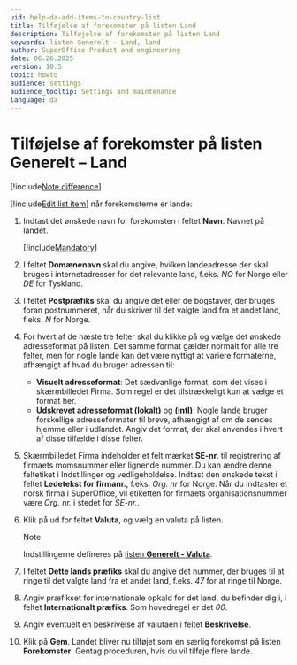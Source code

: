 ```yaml
---
uid: help-da-add-items-to-country-list
title: Tilføjelse af forekomster på listen Land
description: Tilføjelse af forekomster på listen Land
keywords: listen Generelt – Land, land
author: SuperOffice Product and engineering
date: 06.26.2025
version: 10.5
topic: howto
audience: settings
audience_tooltip: Settings and maintenance
language: da
---
```


# Tilføjelse af forekomster på listen Generelt – Land

[!include[Note difference](includes/different-edit-list-item-dialog.md)]

[!include[Edit list item](includes/edit-list-item.md)] når forekomsterne er lande:

1. Indtast det ønskede navn for forekomsten i feltet **Navn**. Navnet på landet.

    [!include[Mandatory](includes/note-mandatory-field.md)]

1. I feltet **Domænenavn** skal du angive, hvilken landeadresse der skal bruges i internetadresser for det relevante land, f.eks. *NO* for Norge eller *DE* for Tyskland.

1. I feltet **Postpræfiks** skal du angive det eller de bogstaver, der bruges foran postnummeret, når du skriver til det valgte land fra et andet land, f.eks. *N* for Norge.

1. For hvert af de næste tre felter skal du klikke på <i class="ph ph-caret-down" aria-label="Chevron"></i> og vælge det ønskede adresseformat på listen. Det samme format gælder normalt for alle tre felter, men for nogle lande kan det være nyttigt at variere formaterne, afhængigt af hvad du bruger adressen til:
    * **Visuelt adresseformat**:
        Det sædvanlige format, som det vises i skærmbilledet Firma. Som regel er det tilstrækkeligt kun at vælge et format her.
    * **Udskrevet adresseformat (lokalt)** og **(intl)**:
        Nogle lande bruger forskellige adresseformater til breve, afhængigt af om de sendes hjemme eller i udlandet. Angiv det format, der skal anvendes i hvert af disse tilfælde i disse felter.

1. Skærmbilledet Firma indeholder et felt mærket **SE-nr.** til registrering af firmaets momsnummer eller lignende nummer. Du kan ændre denne feltetiket i Indstillinger og vedligeholdelse. Indtast den ønskede tekst i feltet **Ledetekst for firmanr.**, f.eks. *Org. nr* for Norge. Når du indtaster et norsk firma i SuperOffice, vil etiketten for firmaets organisationsnummer være *Org. nr.* i stedet for *SE-nr.*.

1. Klik på <i class="ph ph-caret-down" aria-label="Chevron"></i> ud for feltet **Valuta**, og vælg en valuta på listen.

    > [!NOTE]
    > Indstillingerne defineres på [listen **Generelt - Valuta**][2].

1. I feltet **Dette lands præfiks** skal du angive det nummer, der bruges til at ringe til det valgte land fra et andet land, f.eks. *47* for at ringe til Norge.

1. Angiv præfikset for internationale opkald for det land, du befinder dig i, i feltet **Internationalt præfiks**. Som hovedregel er det *00*.

1. Angiv eventuelt en beskrivelse af valutaen i feltet **Beskrivelse**.

1. Klik på **Gem**. Landet bliver nu tilføjet som en særlig forekomst på listen **Forekomster**. Gentag proceduren, hvis du vil tilføje flere lande.

<!-- Referenced links -->
[2]: currency.md
